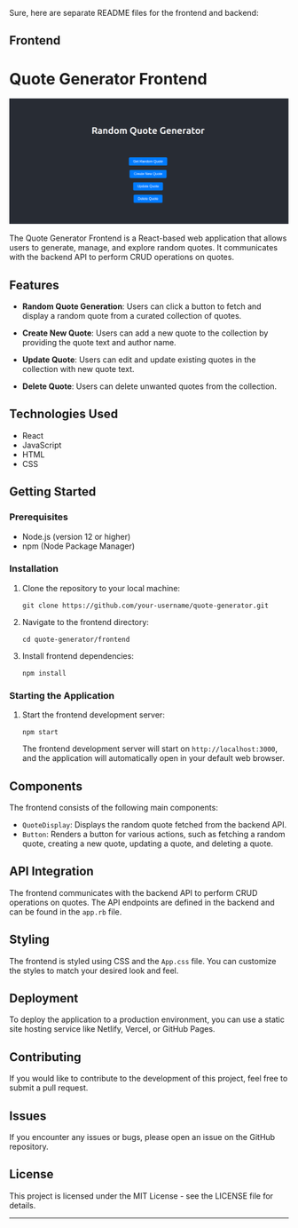 Sure, here are separate README files for the frontend and backend:

## Frontend

# Quote Generator Frontend
![Quote Generator](/public/project-image.png)

The Quote Generator Frontend is a React-based web application that allows users to generate, manage, and explore random quotes. It communicates with the backend API to perform CRUD operations on quotes.

## Features

- **Random Quote Generation**: Users can click a button to fetch and display a random quote from a curated collection of quotes.

- **Create New Quote**: Users can add a new quote to the collection by providing the quote text and author name.

- **Update Quote**: Users can edit and update existing quotes in the collection with new quote text.

- **Delete Quote**: Users can delete unwanted quotes from the collection.

## Technologies Used

- React
- JavaScript
- HTML
- CSS

## Getting Started

### Prerequisites

- Node.js (version 12 or higher)
- npm (Node Package Manager)

### Installation

1. Clone the repository to your local machine:

   ```
   git clone https://github.com/your-username/quote-generator.git
   ```

2. Navigate to the frontend directory:

   ```
   cd quote-generator/frontend
   ```

3. Install frontend dependencies:

   ```
   npm install
   ```

### Starting the Application

1. Start the frontend development server:

   ```
   npm start
   ```

   The frontend development server will start on `http://localhost:3000`, and the application will automatically open in your default web browser.

## Components

The frontend consists of the following main components:

- `QuoteDisplay`: Displays the random quote fetched from the backend API.
- `Button`: Renders a button for various actions, such as fetching a random quote, creating a new quote, updating a quote, and deleting a quote.

## API Integration

The frontend communicates with the backend API to perform CRUD operations on quotes. The API endpoints are defined in the backend and can be found in the `app.rb` file.

## Styling

The frontend is styled using CSS and the `App.css` file. You can customize the styles to match your desired look and feel.

## Deployment

To deploy the application to a production environment, you can use a static site hosting service like Netlify, Vercel, or GitHub Pages.

## Contributing

If you would like to contribute to the development of this project, feel free to submit a pull request.

## Issues

If you encounter any issues or bugs, please open an issue on the GitHub repository.

## License

This project is licensed under the MIT License - see the LICENSE file for details.

---

